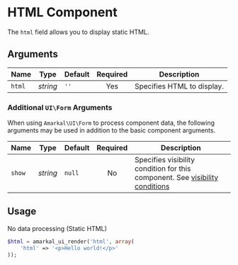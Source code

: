 # HTML Component

The `html` field allows you to display static HTML.

## Arguments

Name | Type | Default | Required | Description
---|---|---|:---:|---
`html`|*string*|`''`|Yes|Specifies HTML to display.

### Additional `UI\Form` Arguments

When using `Amarkal\UI\Form` to process component data, the following arguments may be used in addition to the basic component arguments.

Name | Type | Default | Required | Description
---|---|---|:---:|---
`show`|*string*|`null`|No|Specifies visibility condition for this component. See [visibility conditions](../../#visibility-conditions)

## Usage

No data processing (Static HTML)

```php
$html = amarkal_ui_render('html', array(
    'html' => '<p>Hello world!</p>'
));
```